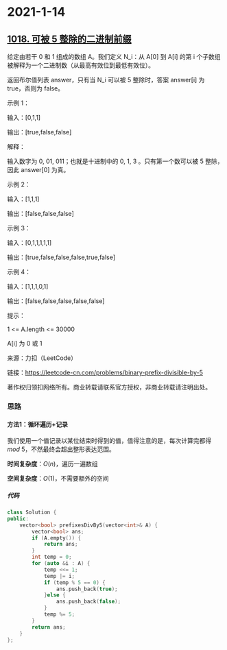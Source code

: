 # 2021-1-14

## [1018. 可被 5 整除的二进制前缀](https://leetcode-cn.com/problems/binary-prefix-divisible-by-5/)

给定由若干 0 和 1 组成的数组 A。我们定义 N_i：从 A[0] 到 A[i] 的第 i 个子数组被解释为一个二进制数（从最高有效位到最低有效位）。

返回布尔值列表 answer，只有当 N_i 可以被 5 整除时，答案 answer[i] 为 true，否则为 false。

示例 1：

输入：[0,1,1]

输出：[true,false,false]

解释：

输入数字为 0, 01, 011；也就是十进制中的 0, 1, 3 。只有第一个数可以被 5 整除，因此 answer[0] 为真。

示例 2：

输入：[1,1,1]

输出：[false,false,false]

示例 3：

输入：[0,1,1,1,1,1]

输出：[true,false,false,false,true,false]

示例 4：

输入：[1,1,1,0,1]

输出：[false,false,false,false,false]

提示：

1 <= A.length <= 30000

A[i] 为 0 或 1

来源：力扣（LeetCode）

链接：https://leetcode-cn.com/problems/binary-prefix-divisible-by-5

著作权归领扣网络所有。商业转载请联系官方授权，非商业转载请注明出处。



### 思路

#### 方法1：循环遍历+记录

我们使用一个值记录以某位结束时得到的值，值得注意的是，每次计算完都得$mod$ 5，不然最终会超出整形表达范围。



**时间复杂度**：$O(n)$，遍历一遍数组

**空间复杂度**：$O(1)$，不需要额外的空间

##### 代码

```cpp
class Solution {
public:
    vector<bool> prefixesDivBy5(vector<int>& A) {
        vector<bool> ans;
        if (A.empty()) {
            return ans;
        }
        int temp = 0;
        for (auto &i : A) {
            temp <<= 1;
            temp |= i;
            if (temp % 5 == 0) {
                ans.push_back(true);
            }else {
                ans.push_back(false);
            }
            temp %= 5;
        }
        return ans;
    }
};
```

